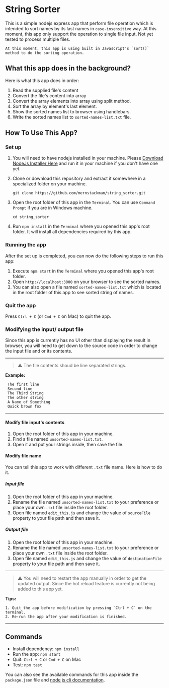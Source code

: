 # String Sorter

This is a simple nodejs express app that perform file operation which is intended to sort names by its last names in `case-insensitive` way. At this moment, this app only support the operation to single file input. Not yet tested to process multiple files.

```
At this moment, this app is using built in Javascript's `sort()` method to do the sorting operation.
```

## What this app does in the background?

Here is what this app does in order:

1. Read the supplied file's content
2. Convert the file's content into array
3. Convert the array elements into array using split method.
4. Sort the array by element's last element.
5. Show the sorted names list to browser using handlebars.
6. Write the sorted names list to `sorted-names-list.txt` file.

## How To Use This App?

### Set up

1. You will need to have nodejs installed in your machine. Please [Download NodeJs Installer Here](https://nodejs.org/en/) and run it in your machine if you don't have one yet.

2. Clone or download this repository and extract it somewhere in a specialized folder on your machine.

   ```
   git clone https://github.com/mernstackman/string_sorter.git
   ```

3. Open the root folder of this app in the `Terminal`. You can use `Command Prompt` if you are in Windows machine.

   ```
   cd string_sorter
   ```

4. Run `npm install` in the `Terminal` where you opened this app's root folder. It will install all dependencies required by this app.

### Running the app

After the set up is completed, you can now do the following steps to run this app:

1. Execute `npm start` in the `Terminal` where you opened this app's root folder.
2. Open `http://localhost:3000` on your browser to see the sorted names.
3. You can also open a file named `sorted-names-list.txt` which is located in the root folder of this app to see sorted string of names.

### Quit the app

Press `Ctrl + C` (or `Cmd + C` on Mac) to quit the app.

### Modifying the input/ output file

Since this app is currently has no UI other than displaying the result in browser, you will need to get down to the source code in order to change the input file and or its contents.

---

> :warning: The file contents shoud be line separated strings.

**Example:**

```
 The first line
 Second line
 The Third String
 The other string
 A Name of Something
 Quick brown fox
```

---

#### Modify file input's contents

1. Open the root folder of this app in your machine.
2. Find a file named `unsorted-names-list.txt`.
3. Open it and put your strings inside, then save the file.

#### Modify file name

You can tell this app to work with different `.txt` file name. Here is how to do it.

##### Input file

1. Open the root folder of this app in your machine.
2. Rename the file named `unsorted-names-list.txt` to your preference or place your own `.txt` file inside the root folder.
3. Open file named `edit_this.js` and change the value of `sourceFile` property to your file path and then save it.

##### Output file

1. Open the root folder of this app in your machine.
2. Rename the file named `unsorted-names-list.txt` to your preference or place your own `.txt` file inside the root folder.
3. Open file named `edit_this.js` and change the value of `destinationFile` property to your file path and then save it.

---

> :warning: You will need to restart the app manually in order to get the updated output. Since the hot reload feature is currently not being added to this app yet.

**Tips:**

```
1. Quit the app before modification by pressing `Ctrl + C` on the terminal.
2. Re-run the app after your modification is finished.
```

---

## Commands

- Install dependency: `npm install`
- Run the app: `npm start`
- Quit: `Ctrl + C` or `Cmd + C` on Mac
- Test: `npm test`

You can also see the available commands for this app inside the `package.json` file and [node js cli documentation](https://nodejs.org/api/cli.html).
